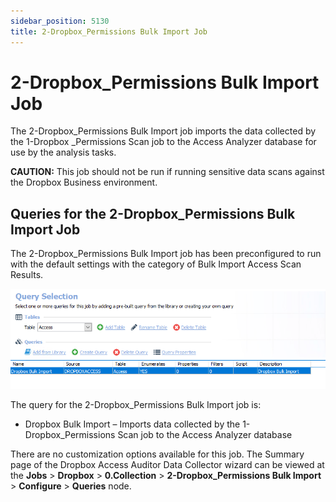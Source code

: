 ```yaml
---
sidebar_position: 5130
title: 2-Dropbox_Permissions Bulk Import Job
---
```


# 2-Dropbox\_Permissions Bulk Import Job

The 2-Dropbox\_Permissions Bulk Import job imports the data collected by the 1-Dropbox \_Permissions Scan job to the Access Analyzer database for use by the analysis tasks.

**CAUTION:** This job should not be run if running sensitive data scans against the Dropbox Business environment.

## Queries for the 2-Dropbox\_Permissions Bulk Import Job

The 2-Dropbox\_Permissions Bulk Import job has been preconfigured to run with the default settings with the category of Bulk Import Access Scan Results.

![Queries for the 2-Dropbox_Permissions Bulk Import Job](../../../../../../../static/images/AccessAnalyzer_12.0/Content/Resources/Images/EnterpriseAuditor/Solutions/Dropbox/Collection/PermissionsBulkImportQuery.png "Queries for the 2-Dropbox_Permissions Bulk Import Job")

The query for the 2-Dropbox\_Permissions Bulk Import job is:

* Dropbox Bulk Import – Imports data collected by the 1-Dropbox\_Permissions Scan job to the Access Analyzer database

There are no customization options available for this job. The Summary page of the Dropbox Access Auditor Data Collector wizard can be viewed at the **Jobs** > **Dropbox** > **0.Collection** > **2-Dropbox\_Permissions Bulk Import** > **Configure** > **Queries** node.